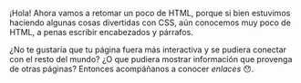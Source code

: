 ¡Hola! Ahora vamos a retomar un poco de HTML, porque si bien estuvimos haciendo algunas cosas divertidas con CSS, aún conocemos muy poco de HTML, a penas escribir encabezados y párrafos.

¿No te gustaría que tu página fuera más interactiva y se pudiera conectar con el resto del mundo? ¿O que pudiera mostrar información que provenga de otras páginas? Entonces acompáñanos a conocer _enlaces_ :hushed:.
